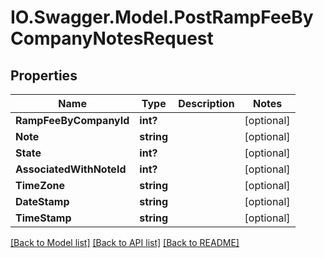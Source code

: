 # IO.Swagger.Model.PostRampFeeByCompanyNotesRequest
## Properties

Name | Type | Description | Notes
------------ | ------------- | ------------- | -------------
**RampFeeByCompanyId** | **int?** |  | [optional] 
**Note** | **string** |  | [optional] 
**State** | **int?** |  | [optional] 
**AssociatedWithNoteId** | **int?** |  | [optional] 
**TimeZone** | **string** |  | [optional] 
**DateStamp** | **string** |  | [optional] 
**TimeStamp** | **string** |  | [optional] 

[[Back to Model list]](../README.md#documentation-for-models) [[Back to API list]](../README.md#documentation-for-api-endpoints) [[Back to README]](../README.md)

